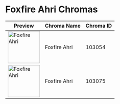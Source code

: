 # Foxfire Ahri Chromas

| Preview | Chroma Name | Chroma ID |
|---|---|---|
| <img src='https://raw.communitydragon.org/latest/plugins/rcp-be-lol-game-data/global/default/v1/champion-chroma-images/103/103054.png' alt='Foxfire Ahri' width='100'> | Foxfire Ahri | 103054 |
| <img src='https://raw.communitydragon.org/latest/plugins/rcp-be-lol-game-data/global/default/v1/champion-chroma-images/103/103075.png' alt='Foxfire Ahri' width='100'> | Foxfire Ahri | 103075 |
